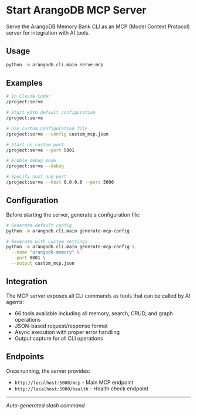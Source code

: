 # Start ArangoDB MCP Server

Serve the ArangoDB Memory Bank CLI as an MCP (Model Context Protocol) server for integration with AI tools.

## Usage

```bash
python -m arangodb.cli.main serve-mcp
```

## Examples

```bash
# In Claude Code:
/project:serve

# Start with default configuration
/project:serve

# Use custom configuration file
/project:serve --config custom_mcp.json

# Start on custom port
/project:serve --port 5001

# Enable debug mode
/project:serve --debug

# Specify host and port
/project:serve --host 0.0.0.0 --port 5000
```

## Configuration

Before starting the server, generate a configuration file:

```bash
# Generate default config
python -m arangodb.cli.main generate-mcp-config

# Generate with custom settings
python -m arangodb.cli.main generate-mcp-config \
  --name "arangodb-memory" \
  --port 5001 \
  --output custom_mcp.json
```

## Integration

The MCP server exposes all CLI commands as tools that can be called by AI agents:

- 66 tools available including all memory, search, CRUD, and graph operations
- JSON-based request/response format
- Async execution with proper error handling
- Output capture for all CLI operations

## Endpoints

Once running, the server provides:
- `http://localhost:5000/mcp` - Main MCP endpoint
- `http://localhost:5000/health` - Health check endpoint

---
*Auto-generated slash command*